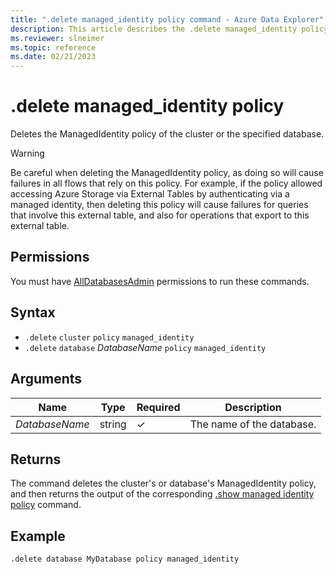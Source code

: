 ```yaml
---
title: ".delete managed_identity policy command - Azure Data Explorer"
description: This article describes the .delete managed_identity policy command in Azure Data Explorer.
ms.reviewer: slneimer
ms.topic: reference
ms.date: 02/21/2023
---
```

# .delete managed_identity policy

Deletes the ManagedIdentity policy of the cluster or the specified database.

> [!WARNING]
> Be careful when deleting the ManagedIdentity policy, as doing so will cause failures in all flows that rely on this policy. For example, if the policy allowed accessing Azure Storage via External Tables by authenticating via a managed identity, then deleting this policy will cause failures for queries that involve this external table, and also for operations that export to this external table.

## Permissions

You must have [AllDatabasesAdmin](access-control/role-based-access-control.md) permissions to run these commands.

## Syntax

* `.delete` `cluster` `policy` `managed_identity`
* `.delete` `database` *DatabaseName* `policy` `managed_identity`

## Arguments

|Name|Type|Required|Description|
|--|--|--|--|
|*DatabaseName*|string |&check;|The name of the database.|

## Returns

The command deletes the cluster's or database's ManagedIdentity policy, and then returns the output of the corresponding [.show managed identity policy](show-managed-identity-policy-command.md) command.

## Example

```kusto
.delete database MyDatabase policy managed_identity
```
